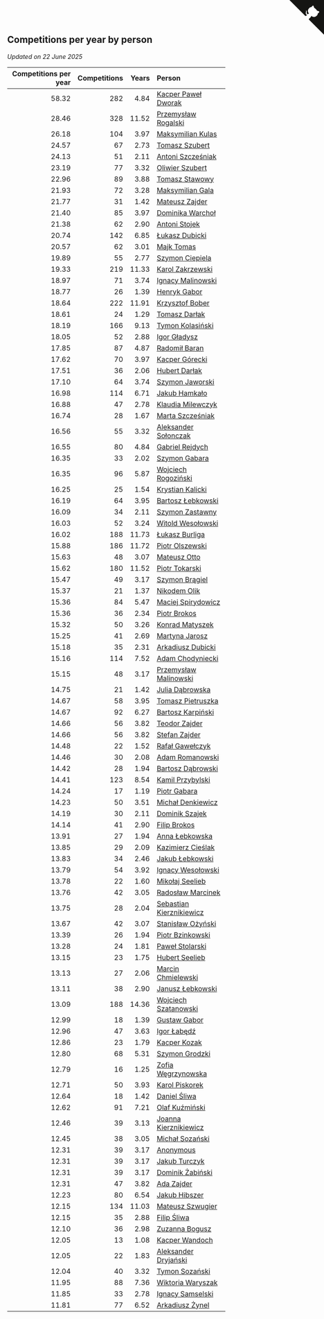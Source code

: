 ## Competitions per year by person

*Updated on 22 June 2025*

| Competitions per year | Competitions | Years | Person |
| ---: | ---: | ---: | :--- |
| 58.32 | 282 | 4.84 | [Kacper Paweł Dworak](https://www.worldcubeassociation.org/persons/2020DWOR01) |
| 28.46 | 328 | 11.52 | [Przemysław Rogalski](https://www.worldcubeassociation.org/persons/2013ROGA02) |
| 26.18 | 104 | 3.97 | [Maksymilian Kulas](https://www.worldcubeassociation.org/persons/2021KULA02) |
| 24.57 | 67 | 2.73 | [Tomasz Szubert](https://www.worldcubeassociation.org/persons/2022SZUB02) |
| 24.13 | 51 | 2.11 | [Antoni Szcześniak](https://www.worldcubeassociation.org/persons/2023SZCZ04) |
| 23.19 | 77 | 3.32 | [Oliwier Szubert](https://www.worldcubeassociation.org/persons/2022SZUB01) |
| 22.96 | 89 | 3.88 | [Tomasz Stawowy](https://www.worldcubeassociation.org/persons/2021STAW01) |
| 21.93 | 72 | 3.28 | [Maksymilian Gala](https://www.worldcubeassociation.org/persons/2022GALA01) |
| 21.77 | 31 | 1.42 | [Mateusz Zajder](https://www.worldcubeassociation.org/persons/2024ZAJD01) |
| 21.40 | 85 | 3.97 | [Dominika Warchoł](https://www.worldcubeassociation.org/persons/2021WARC01) |
| 21.38 | 62 | 2.90 | [Antoni Stojek](https://www.worldcubeassociation.org/persons/2022STOJ03) |
| 20.74 | 142 | 6.85 | [Łukasz Dubicki](https://www.worldcubeassociation.org/persons/2018DUBI01) |
| 20.57 | 62 | 3.01 | [Majk Tomas](https://www.worldcubeassociation.org/persons/2022TOMA05) |
| 19.89 | 55 | 2.77 | [Szymon Ciepiela](https://www.worldcubeassociation.org/persons/2022CIEP01) |
| 19.33 | 219 | 11.33 | [Karol Zakrzewski](https://www.worldcubeassociation.org/persons/2014ZAKR01) |
| 18.97 | 71 | 3.74 | [Ignacy Malinowski](https://www.worldcubeassociation.org/persons/2021MALI02) |
| 18.77 | 26 | 1.39 | [Henryk Gabor](https://www.worldcubeassociation.org/persons/2024GABO02) |
| 18.64 | 222 | 11.91 | [Krzysztof Bober](https://www.worldcubeassociation.org/persons/2013BOBE01) |
| 18.61 | 24 | 1.29 | [Tomasz Darłak](https://www.worldcubeassociation.org/persons/2024DARL01) |
| 18.19 | 166 | 9.13 | [Tymon Kolasiński](https://www.worldcubeassociation.org/persons/2016KOLA02) |
| 18.05 | 52 | 2.88 | [Igor Gładysz](https://www.worldcubeassociation.org/persons/2022GLAD01) |
| 17.85 | 87 | 4.87 | [Radomił Baran](https://www.worldcubeassociation.org/persons/2020BARA02) |
| 17.62 | 70 | 3.97 | [Kacper Górecki](https://www.worldcubeassociation.org/persons/2021GORE01) |
| 17.51 | 36 | 2.06 | [Hubert Darłak](https://www.worldcubeassociation.org/persons/2023DARL03) |
| 17.10 | 64 | 3.74 | [Szymon Jaworski](https://www.worldcubeassociation.org/persons/2021JAWO01) |
| 16.98 | 114 | 6.71 | [Jakub Hamkało](https://www.worldcubeassociation.org/persons/2018HAMK01) |
| 16.88 | 47 | 2.78 | [Klaudia Milewczyk](https://www.worldcubeassociation.org/persons/2022MILE05) |
| 16.74 | 28 | 1.67 | [Marta Szcześniak](https://www.worldcubeassociation.org/persons/2023SZCZ07) |
| 16.56 | 55 | 3.32 | [Aleksander Sołonczak](https://www.worldcubeassociation.org/persons/2022SOLO01) |
| 16.55 | 80 | 4.84 | [Gabriel Rejdych](https://www.worldcubeassociation.org/persons/2020REJD01) |
| 16.35 | 33 | 2.02 | [Szymon Gabara](https://www.worldcubeassociation.org/persons/2023GABA01) |
| 16.35 | 96 | 5.87 | [Wojciech Rogoziński](https://www.worldcubeassociation.org/persons/2019ROGO04) |
| 16.25 | 25 | 1.54 | [Krystian Kalicki](https://www.worldcubeassociation.org/persons/2023KALI10) |
| 16.19 | 64 | 3.95 | [Bartosz Łebkowski](https://www.worldcubeassociation.org/persons/2021LEBK01) |
| 16.09 | 34 | 2.11 | [Szymon Zastawny](https://www.worldcubeassociation.org/persons/2023ZAST01) |
| 16.03 | 52 | 3.24 | [Witold Wesołowski](https://www.worldcubeassociation.org/persons/2022WESO01) |
| 16.02 | 188 | 11.73 | [Łukasz Burliga](https://www.worldcubeassociation.org/persons/2013BURL01) |
| 15.88 | 186 | 11.72 | [Piotr Olszewski](https://www.worldcubeassociation.org/persons/2013OLSZ02) |
| 15.63 | 48 | 3.07 | [Mateusz Otto](https://www.worldcubeassociation.org/persons/2022OTTO01) |
| 15.62 | 180 | 11.52 | [Piotr Tokarski](https://www.worldcubeassociation.org/persons/2013TOKA01) |
| 15.47 | 49 | 3.17 | [Szymon Brągiel](https://www.worldcubeassociation.org/persons/2022BRAG03) |
| 15.37 | 21 | 1.37 | [Nikodem Olik](https://www.worldcubeassociation.org/persons/2024OLIK01) |
| 15.36 | 84 | 5.47 | [Maciej Spirydowicz](https://www.worldcubeassociation.org/persons/2020SPIR01) |
| 15.36 | 36 | 2.34 | [Piotr Brokos](https://www.worldcubeassociation.org/persons/2023BROK01) |
| 15.32 | 50 | 3.26 | [Konrad Matyszek](https://www.worldcubeassociation.org/persons/2022MATY02) |
| 15.25 | 41 | 2.69 | [Martyna Jarosz](https://www.worldcubeassociation.org/persons/2022JARO01) |
| 15.18 | 35 | 2.31 | [Arkadiusz Dubicki](https://www.worldcubeassociation.org/persons/2023DUBI01) |
| 15.16 | 114 | 7.52 | [Adam Chodyniecki](https://www.worldcubeassociation.org/persons/2017CHOD02) |
| 15.15 | 48 | 3.17 | [Przemysław Malinowski](https://www.worldcubeassociation.org/persons/2022MALI01) |
| 14.75 | 21 | 1.42 | [Julia Dąbrowska](https://www.worldcubeassociation.org/persons/2024DABR01) |
| 14.67 | 58 | 3.95 | [Tomasz Pietruszka](https://www.worldcubeassociation.org/persons/2021PIET01) |
| 14.67 | 92 | 6.27 | [Bartosz Karpiński](https://www.worldcubeassociation.org/persons/2019KARP03) |
| 14.66 | 56 | 3.82 | [Teodor Zajder](https://www.worldcubeassociation.org/persons/2021ZAJD03) |
| 14.66 | 56 | 3.82 | [Stefan Zajder](https://www.worldcubeassociation.org/persons/2021ZAJD02) |
| 14.48 | 22 | 1.52 | [Rafał Gawełczyk](https://www.worldcubeassociation.org/persons/2023GAWE01) |
| 14.46 | 30 | 2.08 | [Adam Romanowski](https://www.worldcubeassociation.org/persons/2023ROMA10) |
| 14.42 | 28 | 1.94 | [Bartosz Dąbrowski](https://www.worldcubeassociation.org/persons/2023DABR07) |
| 14.41 | 123 | 8.54 | [Kamil Przybylski](https://www.worldcubeassociation.org/persons/2016PRZY01) |
| 14.24 | 17 | 1.19 | [Piotr Gabara](https://www.worldcubeassociation.org/persons/2024GABA02) |
| 14.23 | 50 | 3.51 | [Michał Denkiewicz](https://www.worldcubeassociation.org/persons/2021DENK01) |
| 14.19 | 30 | 2.11 | [Dominik Szajek](https://www.worldcubeassociation.org/persons/2023SZAJ01) |
| 14.14 | 41 | 2.90 | [Filip Brokos](https://www.worldcubeassociation.org/persons/2022BROK03) |
| 13.91 | 27 | 1.94 | [Anna Łebkowska](https://www.worldcubeassociation.org/persons/2023LEBK04) |
| 13.85 | 29 | 2.09 | [Kazimierz Cieślak](https://www.worldcubeassociation.org/persons/2023CIES01) |
| 13.83 | 34 | 2.46 | [Jakub Łebkowski](https://www.worldcubeassociation.org/persons/2023LEBK01) |
| 13.79 | 54 | 3.92 | [Ignacy Wesołowski](https://www.worldcubeassociation.org/persons/2021WESO01) |
| 13.78 | 22 | 1.60 | [Mikołaj Seelieb](https://www.worldcubeassociation.org/persons/2023SEEL04) |
| 13.76 | 42 | 3.05 | [Radosław Marcinek](https://www.worldcubeassociation.org/persons/2022MARC05) |
| 13.75 | 28 | 2.04 | [Sebastian Kierznikiewicz](https://www.worldcubeassociation.org/persons/2023KIER02) |
| 13.67 | 42 | 3.07 | [Stanisław Ożyński](https://www.worldcubeassociation.org/persons/2022OZYN01) |
| 13.39 | 26 | 1.94 | [Piotr Bzinkowski](https://www.worldcubeassociation.org/persons/2023BZIN01) |
| 13.28 | 24 | 1.81 | [Paweł Stolarski](https://www.worldcubeassociation.org/persons/2023STOL04) |
| 13.15 | 23 | 1.75 | [Hubert Seelieb](https://www.worldcubeassociation.org/persons/2023SEEL02) |
| 13.13 | 27 | 2.06 | [Marcin Chmielewski](https://www.worldcubeassociation.org/persons/2023CHMI01) |
| 13.11 | 38 | 2.90 | [Janusz Łebkowski](https://www.worldcubeassociation.org/persons/2022LEBK01) |
| 13.09 | 188 | 14.36 | [Wojciech Szatanowski](https://www.worldcubeassociation.org/persons/2011SZAT01) |
| 12.99 | 18 | 1.39 | [Gustaw Gabor](https://www.worldcubeassociation.org/persons/2024GABO01) |
| 12.96 | 47 | 3.63 | [Igor Łabędź](https://www.worldcubeassociation.org/persons/2021LABE01) |
| 12.86 | 23 | 1.79 | [Kacper Kozak](https://www.worldcubeassociation.org/persons/2023KOZA05) |
| 12.80 | 68 | 5.31 | [Szymon Grodzki](https://www.worldcubeassociation.org/persons/2020GROD01) |
| 12.79 | 16 | 1.25 | [Zofia Węgrzynowska](https://www.worldcubeassociation.org/persons/2024WEGR01) |
| 12.71 | 50 | 3.93 | [Karol Piskorek](https://www.worldcubeassociation.org/persons/2021PISK01) |
| 12.64 | 18 | 1.42 | [Daniel Śliwa](https://www.worldcubeassociation.org/persons/2024SLIW01) |
| 12.62 | 91 | 7.21 | [Olaf Kuźmiński](https://www.worldcubeassociation.org/persons/2018KUZM02) |
| 12.46 | 39 | 3.13 | [Joanna Kierznikiewicz](https://www.worldcubeassociation.org/persons/2022KIER01) |
| 12.45 | 38 | 3.05 | [Michał Sozański](https://www.worldcubeassociation.org/persons/2022SOZA02) |
| 12.31 | 39 | 3.17 | [Anonymous](https://www.worldcubeassociation.org/persons/2022ANON03) |
| 12.31 | 39 | 3.17 | [Jakub Turczyk](https://www.worldcubeassociation.org/persons/2022TURC02) |
| 12.31 | 39 | 3.17 | [Dominik Żabiński](https://www.worldcubeassociation.org/persons/2022ZABI01) |
| 12.31 | 47 | 3.82 | [Ada Zajder](https://www.worldcubeassociation.org/persons/2021ZAJD01) |
| 12.23 | 80 | 6.54 | [Jakub Hibszer](https://www.worldcubeassociation.org/persons/2018HIBS01) |
| 12.15 | 134 | 11.03 | [Mateusz Szwugier](https://www.worldcubeassociation.org/persons/2014SZWU01) |
| 12.15 | 35 | 2.88 | [Filip Śliwa](https://www.worldcubeassociation.org/persons/2022SLIW01) |
| 12.10 | 36 | 2.98 | [Zuzanna Bogusz](https://www.worldcubeassociation.org/persons/2022BOGU01) |
| 12.05 | 13 | 1.08 | [Kacper Wandoch](https://www.worldcubeassociation.org/persons/2024WAND01) |
| 12.05 | 22 | 1.83 | [Aleksander Dryjański](https://www.worldcubeassociation.org/persons/2023DRYJ01) |
| 12.04 | 40 | 3.32 | [Tymon Sozański](https://www.worldcubeassociation.org/persons/2022SOZA01) |
| 11.95 | 88 | 7.36 | [Wiktoria Waryszak](https://www.worldcubeassociation.org/persons/2018WARY01) |
| 11.85 | 33 | 2.78 | [Ignacy Samselski](https://www.worldcubeassociation.org/persons/2022SAMS03) |
| 11.81 | 77 | 6.52 | [Arkadiusz Żynel](https://www.worldcubeassociation.org/persons/2018ZYNE01) |


<a href="https://github.com/noeruchangd/wca_statistics_vn" class="github-corner" aria-label="View source on Github"><svg width="80" height="80" viewBox="0 0 250 250" style="fill:#151513; color:#fff; position: absolute; top: 0; border: 0; right: 0;" aria-hidden="true"><path d="M0,0 L115,115 L130,115 L142,142 L250,250 L250,0 Z"></path><path d="M128.3,109.0 C113.8,99.7 119.0,89.6 119.0,89.6 C122.0,82.7 120.5,78.6 120.5,78.6 C119.2,72.0 123.4,76.3 123.4,76.3 C127.3,80.9 125.5,87.3 125.5,87.3 C122.9,97.6 130.6,101.9 134.4,103.2" fill="currentColor" style="transform-origin: 130px 106px;" class="octo-arm"></path><path d="M115.0,115.0 C114.9,115.1 118.7,116.5 119.8,115.4 L133.7,101.6 C136.9,99.2 139.9,98.4 142.2,98.6 C133.8,88.0 127.5,74.4 143.8,58.0 C148.5,53.4 154.0,51.2 159.7,51.0 C160.3,49.4 163.2,43.6 171.4,40.1 C171.4,40.1 176.1,42.5 178.8,56.2 C183.1,58.6 187.2,61.8 190.9,65.4 C194.5,69.0 197.7,73.2 200.1,77.6 C213.8,80.2 216.3,84.9 216.3,84.9 C212.7,93.1 206.9,96.0 205.4,96.6 C205.1,102.4 203.0,107.8 198.3,112.5 C181.9,128.9 168.3,122.5 157.7,114.1 C157.9,116.9 156.7,120.9 152.7,124.9 L141.0,136.5 C139.8,137.7 141.6,141.9 141.8,141.8 Z" fill="currentColor" class="octo-body"></path></svg></a><style>.github-corner:hover .octo-arm{animation:octocat-wave 560ms ease-in-out}@keyframes octocat-wave{0%,100%{transform:rotate(0)}20%,60%{transform:rotate(-25deg)}40%,80%{transform:rotate(10deg)}}@media (max-width:500px){.github-corner:hover .octo-arm{animation:none}.github-corner .octo-arm{animation:octocat-wave 560ms ease-in-out}}</style>
